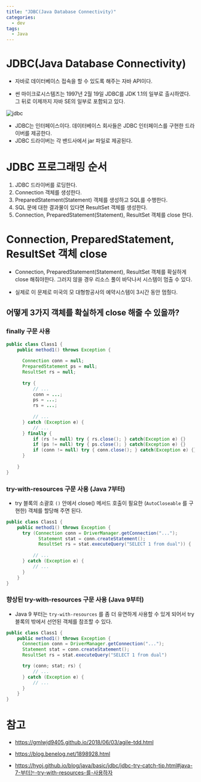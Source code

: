 ```yaml
---
title: "JDBC(Java Database Connectivity)"
categories:
  - dev
tags:
  - Java
---
```


# **JDBC**(Java Database Connectivity)

- 자바로 데이터베이스 접속을 할 수 있도록 해주는 자바 API이다.

- 썬 마이크로시스템즈는 1997년 2월 19일 JDBC를 JDK 1.1의 일부로 출시하였다. 그 뒤로 이제까지 자바 SE의 일부로 포함되고 있다.

![jdbc](https://user-images.githubusercontent.com/37281119/114265380-77da5280-9a2b-11eb-8c4b-3cc596b3f5ea.png)

- JDBC는 인터페이스이다. 데이터베이스 회사들은 JDBC 인터페이스를 구현한 드라이버를 제공한다. 
- JDBC 드라이버는 각 밴드사에서 jar 파일로 제공된다.

# JDBC 프로그래밍 순서

1. JDBC 드라이버를 로딩한다.
2. Connection 객체를 생성한다.
3. PreparedStatement(Statement) 객체를 생성하고 SQL를 수행한다.
4. SQL 문에 대한 결과물이 있다면 ResultSet 객체를 생성한다.
5. Connection, PreparedStatement(Statement), ResultSet 객체를 close 한다.

# Connection, PreparedStatement, ResultSet 객체 close

- Connection, PreparedStatement(Statement), ResultSet 객체를 확실하게 close 해줘야한다. 그러지 않을 경우 리소스 풀이 바닥나서 시스템이 멈출 수 있다.

- 실제로 이 문제로 미국의 모 대형항공사의 예약시스템이 3시간 동안 멈췄다.

## 어떻게 3가지 객체를 확실하게 close 해줄 수 있을까?

### finally 구문 사용

```java
public class Class1 {
    public method1() throws Exception {
            
      Connection conn = null;
      PreparedStatement ps = null;
      ResultSet rs = null;
      
      try {
          // ...
          conn = ...;
          ps = ...;
          rs = ...;
          
          // ...
      } catch (Exception e) {
          // ...
      } finally {
          if (rs != null) try { rs.close(); } catch(Exception e) {}
          if (ps != null) try { ps.close(); } catch(Exception e) {}
          if (conn != null) try { conn.close(); } catch(Exception e) {}
      }
    
    }
}
```

### try-with-resources 구문 사용 (Java 7부터)

- try 블록의 소괄호 `()` 안에서 close() 메서드 호출이 필요한 (`AutoCloseable` 를 구현한) 객체를 할당해 주면 된다.

```java
public class Class1 {
    public method1() throws Exception {
      try (Connection conn = DriverManager.getConnection("...");
            Statement stat = conn.createStatement();
            ResultSet rs = stat.executeQuery("SELECT 1 from dual")) {
          
          // ...
      } catch (Exception e) {
          // ...
      } 
    }
}
```

### 향상된 try-with-resources 구문 사용 (Java 9부터)

- Java 9 부터는 `try-with-resources` 를 좀 더 유연하게 사용할 수 있게 되어서 try 블록의 밖에서 선언된 객체를 참조할 수 있다.

```java
public class Class1 {
    public method1() throws Exception {
      Connection conn = DriverManager.getConnection("...");
      Statement stat = conn.createStatement();
      ResultSet rs = stat.executeQuery("SELECT 1 from dual")

      try (conn; stat; rs) {
          // ...
      } catch (Exception e) {
          // ...
      } 
    }
}
```

# 참고 

- https://gmlwjd9405.github.io/2018/06/03/agile-tdd.html
- https://blog.benelog.net/1898928.html

- https://hyoj.github.io/blog/java/basic/jdbc/jdbc-try-catch-tip.html#java-7-부터는-try-with-resources-를-사용하자